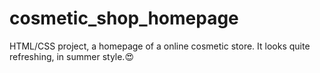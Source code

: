 # cosmetic_shop_homepage
HTML/CSS project, a homepage of a online cosmetic store.  It looks quite refreshing, in summer style.😍

